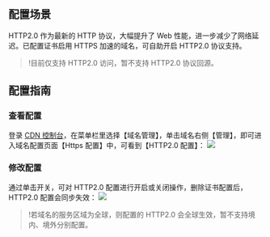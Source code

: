 ## 配置场景
HTTP2.0 作为最新的 HTTP 协议，大幅提升了 Web 性能，进一步减少了网络延迟。已配置证书启用 HTTPS 加速的域名，可自助开启 HTTP2.0 协议支持。
> !目前仅支持 HTTP2.0 访问，暂不支持 HTTP2.0 协议回源。


## 配置指南
### 查看配置
登录 [CDN 控制台](https://console.cloud.tencent.com/cdn)，在菜单栏里选择【域名管理】，单击域名右侧【管理】，即可进入域名配置页面【Https 配置】中，可看到【HTTP2.0 配置】：
![](https://qcloudimg.tencent-cloud.cn/raw/d4e585fb2ba9be3797c2efdff73a94a5.png)




###  修改配置
通过单击开关，可对 HTTP2.0 配置进行开启或关闭操作，删除证书配置后，HTTP2.0 配置会同步失效：
![](https://qcloudimg.tencent-cloud.cn/raw/c68120025d7ef21127df3cad14e82314.png)

> !若域名的服务区域为全球，则配置的 HTTP2.0 会全球生效，暂不支持境内、境外分别配置。

